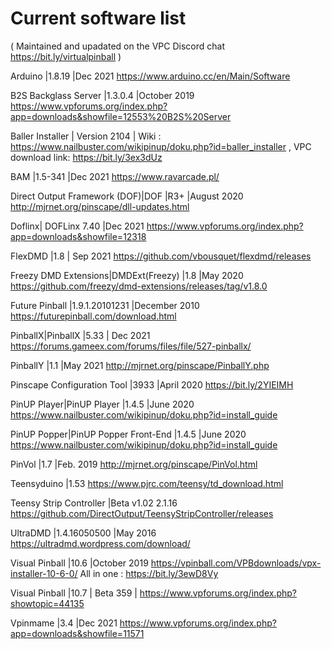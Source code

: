 # Current software list
( Maintained and upadated on the VPC Discord chat https://bit.ly/virtualpinball )

Arduino |1.8.19 |Dec 2021 https://www.arduino.cc/en/Main/Software 

B2S Backglass Server |1.3.0.4 |October 2019 https://www.vpforums.org/index.php?app=downloads&showfile=12553%20B2S%20Server 

Baller Installer | Version 2104 | Wiki : https://www.nailbuster.com/wikipinup/doku.php?id=baller_installer  , VPC download link: https://bit.ly/3ex3dUz 

BAM |1.5-341 |Dec 2021 https://www.ravarcade.pl/ 

Direct Output Framework (DOF)|DOF |R3+ |August 2020 http://mjrnet.org/pinscape/dll-updates.html 

Doflinx| DOFLinx 7.40 |Dec 2021 https://www.vpforums.org/index.php?app=downloads&showfile=12318 

FlexDMD |1.8 | Sep 2021 https://github.com/vbousquet/flexdmd/releases 

Freezy DMD Extensions|DMDExt(Freezy) |1.8 |May 2020 https://github.com/freezy/dmd-extensions/releases/tag/v1.8.0 

Future Pinball |1.9.1.20101231 |December 2010 https://futurepinball.com/download.html 

PinballX|PinballX |5.33 | Dec 2021 https://forums.gameex.com/forums/files/file/527-pinballx/ 

PinballY |1.1 |May 2021 http://mjrnet.org/pinscape/PinballY.php 

Pinscape Configuration Tool |3933 |April 2020 https://bit.ly/2YIEIMH 

PinUP Player|PinUP Player |1.4.5 |June 2020 https://www.nailbuster.com/wikipinup/doku.php?id=install_guide 

PinUP Popper|PinUP Popper Front-End |1.4.5 |June 2020 https://www.nailbuster.com/wikipinup/doku.php?id=install_guide 

PinVol |1.7 |Feb. 2019 http://mjrnet.org/pinscape/PinVol.html 

Teensyduino |1.53  https://www.pjrc.com/teensy/td_download.html
 
Teensy Strip Controller |Beta v1.02 2.1.16  https://github.com/DirectOutput/TeensyStripController/releases
 
UltraDMD |1.4.16050500 |May 2016 https://ultradmd.wordpress.com/download/ 

Visual Pinball |10.6 |October 2019 https://vpinball.com/VPBdownloads/vpx-installer-10-6-0/  All in one : https://bit.ly/3ewD8Vy 
 
Visual Pinball |10.7 | Beta 359 | https://www.vpforums.org/index.php?showtopic=44135 

Vpinmame |3.4 |Dec 2021 https://www.vpforums.org/index.php?app=downloads&showfile=11571 
